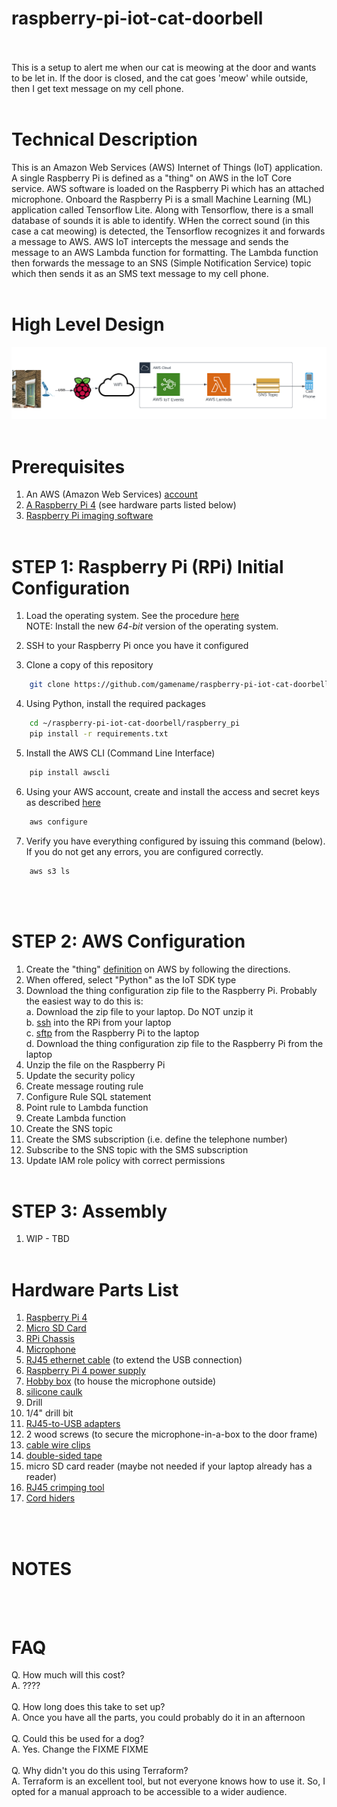 # raspberry-pi-iot-cat-doorbell

<br><br>
This is a setup to alert me when our cat is meowing at the door and wants to be let in. If the door is closed, and the
cat goes 'meow' while outside, then I get text message on my cell phone.
<br><br>

# Technical Description

This is an Amazon Web Services (AWS) Internet of Things (IoT) application. A single Raspberry Pi is defined as a "thing" 
on AWS in the IoT Core service. AWS software is loaded on the Raspberry Pi which has an attached microphone. Onboard the 
Raspberry Pi is a small Machine Learning (ML) application called Tensorflow Lite. Along with Tensorflow, there is a 
small database of sounds it is able to identify. WHen the correct sound (in this case a cat meowing) is detected, 
the Tensorflow recognizes it and forwards a message to AWS. AWS IoT intercepts the message and sends the message to 
an AWS Lambda function for formatting. The Lambda function then forwards the message to an SNS (Simple Notification Service) 
topic which then sends it as an SMS text message to my cell phone.
<br><br>

# High Level Design<br>

![](.README_images/diagram.png)
<br><br>

# Prerequisites<br>

1. An AWS (Amazon Web
   Services) [account](https://aws.amazon.com/premiumsupport/knowledge-center/create-and-activate-aws-account/)
2. [A Raspberry Pi 4](https://www.amazon.com/dp/B08Q8L3B9D?ref_=cm_sw_r_cp_ud_dp_70VG7MF3JGCHTGZKZGG4) (see hardware
   parts listed below)
3. [Raspberry Pi imaging software](https://www.raspberrypi.com/software/)
   <br><br>

# STEP 1: Raspberry Pi (RPi) Initial Configuration

1. Load the operating system. See the procedure [here](https://youtu.be/u8bbp79haN4)<br>
   NOTE: Install the new *64-bit* version of the operating system.<br>

2. SSH to your Raspberry Pi once you have it configured

3. Clone a copy of this repository

```bash
    git clone https://github.com/gamename/raspberry-pi-iot-cat-doorbell.git
```

4. Using Python, install the required packages

```bash
    cd ~/raspberry-pi-iot-cat-doorbell/raspberry_pi
    pip install -r requirements.txt
```

5. Install the AWS CLI (Command Line Interface)

```bash
    pip install awscli
```

6. Using your AWS account, create and install the access and secret keys as
   described [here](https://docs.aws.amazon.com/cli/latest/userguide/cli-configure-quickstart.html)

```bash
    aws configure
```

7. Verify you have everything configured by issuing this command (below). If you do not get any errors, you are
   configured correctly.

```bash
    aws s3 ls
```

<br><br>

# STEP 2: AWS Configuration

1. Create the "thing" [definition](https://us-east-1.console.aws.amazon.com/iot/home?region=us-east-1#/connectdevice) on
   AWS by following the directions.
2. When offered, select "Python" as the IoT SDK type 
3. Download the thing configuration zip file to the Raspberry Pi. Probably the easiest way to do this is:<br>
   a. Download the zip file to your laptop. Do NOT unzip it<br>
   b. [ssh](https://phoenixnap.com/kb/what-is-ssh) into the RPi from your laptop<br>
   c. [sftp](https://www.digitalocean.com/community/tutorials/how-to-use-sftp-to-securely-transfer-files-with-a-remote-server) from the Raspberry Pi to the laptop<br> 
   d. Download the thing configuration zip file to the Raspberry Pi from the laptop<br>
4. Unzip the file on the Raspberry Pi
5. Update the security policy
6. Create message routing rule
7. Configure Rule SQL statement
8. Point rule to Lambda function
9. Create Lambda function
10. Create the SNS topic
11. Create the SMS subscription (i.e. define the telephone number)
12. Subscribe to the SNS topic with the SMS subscription
13. Update IAM role policy with correct permissions
<br><br>

# STEP 3: Assembly
1. WIP - TBD 
<br><br>

# Hardware Parts List <br>

1. [Raspberry Pi 4](https://a.co/d/iTeahRb)
2. [Micro SD Card](https://a.co/d/gPUG9wK)
3. [RPi Chassis](https://a.co/d/fNzIn9r)
4. [Microphone](https://a.co/d/79ZNPXm)
5. [RJ45 ethernet cable](https://a.co/d/4nUaynw) (to extend the USB connection)
6. [Raspberry Pi 4 power supply](https://a.co/d/7sYmfgP)
7. [Hobby box](https://a.co/d/1OaFHOC) (to house the microphone outside)
8. [silicone caulk](https://a.co/d/iZSnaku)
9. Drill
10. 1/4" drill bit
11. [RJ45-to-USB adapters](https://a.co/d/iqZkoYu) 
12. 2 wood screws (to secure the microphone-in-a-box to the door frame)  
13. [cable wire clips](https://a.co/d/1oKEFx6)
14. [double-sided tape](https://a.co/d/fFFFt39)
15. micro SD card reader (maybe not needed if your laptop already has a reader)
16. [RJ45 crimping tool](https://a.co/d/4zkLy3x)
17. [Cord hiders](https://a.co/d/2iqsGGe)

<br><br>
# NOTES
<br><br>

# FAQ

Q. How much will this cost?<br>
A. ????
<br><br>
Q. How long does this take to set up?<br>
A. Once you have all the parts, you could probably do it in an afternoon
<br><br>
Q. Could this be used for a dog?<br>
A. Yes. Change the FIXME FIXME
<br><br>
Q. Why didn't you do this using Terraform?<br>
A. Terraform is an excellent tool, but not everyone knows how to use it.  So, I opted for a manual approach to be 
accessible to a wider audience.
<br><br>
